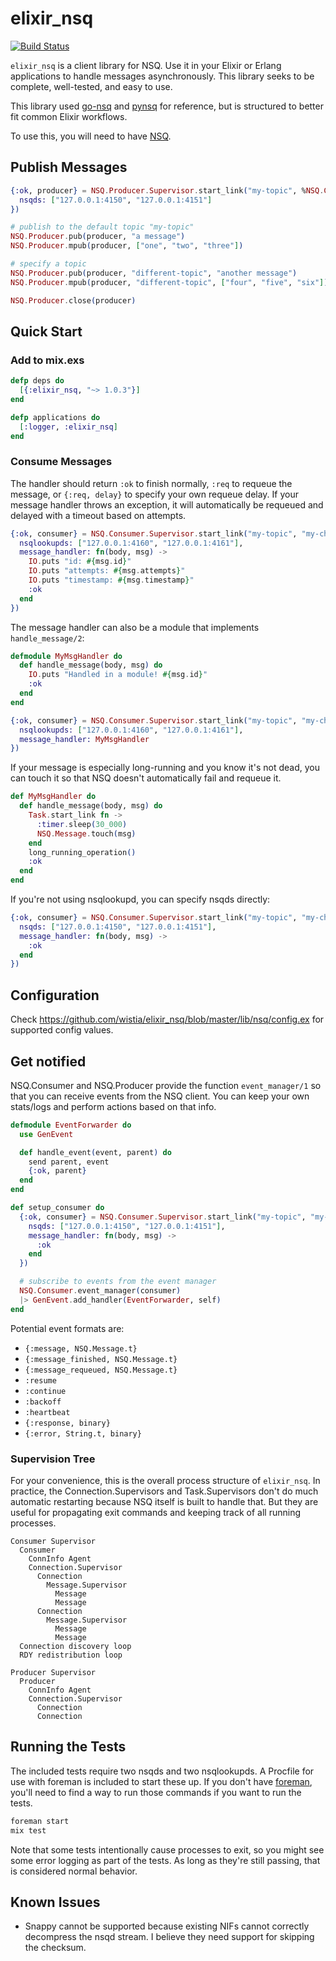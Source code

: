 # elixir_nsq

[![Build Status](https://travis-ci.org/wistia/elixir_nsq.svg?branch=master)](https://travis-ci.org/wistia/elixir_nsq)

`elixir_nsq` is a client library for NSQ. Use it in your Elixir or Erlang
applications to handle messages asynchronously. This library seeks to be
complete, well-tested, and easy to use.

This library used [go-nsq](https://github.com/nsqio/go-nsq) and
[pynsq](https://github.com/nsqio/pynsq) for reference, but is structured to
better fit common Elixir workflows.

To use this, you will need to have [NSQ](http://nsq.io/).

## Publish Messages

```elixir
{:ok, producer} = NSQ.Producer.Supervisor.start_link("my-topic", %NSQ.Config{
  nsqds: ["127.0.0.1:4150", "127.0.0.1:4151"]
})

# publish to the default topic "my-topic"
NSQ.Producer.pub(producer, "a message")
NSQ.Producer.mpub(producer, ["one", "two", "three"])

# specify a topic
NSQ.Producer.pub(producer, "different-topic", "another message")
NSQ.Producer.mpub(producer, "different-topic", ["four", "five", "six"])

NSQ.Producer.close(producer)
```

## Quick Start

### Add to mix.exs

```elixir
defp deps do
  [{:elixir_nsq, "~> 1.0.3"}]
end

defp applications do
  [:logger, :elixir_nsq]
end
```

### Consume Messages

The handler should return `:ok` to finish normally, `:req` to requeue the
message, or `{:req, delay}` to specify your own requeue delay. If your message
handler throws an exception, it will automatically be requeued and delayed with
a timeout based on attempts.

```elixir
{:ok, consumer} = NSQ.Consumer.Supervisor.start_link("my-topic", "my-channel", %NSQ.Config{
  nsqlookupds: ["127.0.0.1:4160", "127.0.0.1:4161"],
  message_handler: fn(body, msg) ->
    IO.puts "id: #{msg.id}"
    IO.puts "attempts: #{msg.attempts}"
    IO.puts "timestamp: #{msg.timestamp}"
    :ok
  end
})
```

The message handler can also be a module that implements `handle_message/2`:

```elixir
defmodule MyMsgHandler do
  def handle_message(body, msg) do
    IO.puts "Handled in a module! #{msg.id}"
    :ok
  end
end

{:ok, consumer} = NSQ.Consumer.Supervisor.start_link("my-topic", "my-channel", %NSQ.Config{
  nsqlookupds: ["127.0.0.1:4160", "127.0.0.1:4161"],
  message_handler: MyMsgHandler
})
```

If your message is especially long-running and you know it's not dead, you can
touch it so that NSQ doesn't automatically fail and requeue it.

```elixir
def MyMsgHandler do
  def handle_message(body, msg) do
    Task.start_link fn ->
      :timer.sleep(30_000)
      NSQ.Message.touch(msg)
    end
    long_running_operation()
    :ok
  end
end
```

If you're not using nsqlookupd, you can specify nsqds directly:

```elixir
{:ok, consumer} = NSQ.Consumer.Supervisor.start_link("my-topic", "my-channel", %NSQ.Config{
  nsqds: ["127.0.0.1:4150", "127.0.0.1:4151"],
  message_handler: fn(body, msg) ->
    :ok
  end
})
```

## Configuration

Check https://github.com/wistia/elixir_nsq/blob/master/lib/nsq/config.ex for
supported config values.

## Get notified

NSQ.Consumer and NSQ.Producer provide the function `event_manager/1` so that
you can receive events from the NSQ client. You can keep your own stats/logs
and perform actions based on that info.

```elixir
defmodule EventForwarder do
  use GenEvent

  def handle_event(event, parent) do
    send parent, event
    {:ok, parent}
  end
end

def setup_consumer do
  {:ok, consumer} = NSQ.Consumer.Supervisor.start_link("my-topic", "my-channel", %NSQ.Config{
    nsqds: ["127.0.0.1:4150", "127.0.0.1:4151"],
    message_handler: fn(body, msg) ->
      :ok
    end
  })

  # subscribe to events from the event manager
  NSQ.Consumer.event_manager(consumer)
  |> GenEvent.add_handler(EventForwarder, self)
end
```

Potential event formats are:

- `{:message, NSQ.Message.t}`
- `{:message_finished, NSQ.Message.t}`
- `{:message_requeued, NSQ.Message.t}`
- `:resume`
- `:continue`
- `:backoff`
- `:heartbeat`
- `{:response, binary}`
- `{:error, String.t, binary}`

### Supervision Tree

For your convenience, this is the overall process structure of `elixir_nsq`.
In practice, the Connection.Supervisors and Task.Supervisors don't do much
automatic restarting because NSQ itself is built to handle that. But they are
useful for propagating exit commands and keeping track of all running
processes.

    Consumer Supervisor
      Consumer
        ConnInfo Agent
        Connection.Supervisor
          Connection
            Message.Supervisor
              Message
              Message
          Connection
            Message.Supervisor
              Message
              Message
      Connection discovery loop
      RDY redistribution loop

    Producer Supervisor
      Producer
        ConnInfo Agent
        Connection.Supervisor
          Connection
          Connection

## Running the Tests

The included tests require two nsqds and two nsqlookupds. A Procfile for use
with foreman is included to start these up. If you don't have
[foreman](https://github.com/ddollar/foreman), you'll need to find a way to run
those commands if you want to run the tests.

```bash
foreman start
mix test
```

Note that some tests intentionally cause processes to exit, so you might see
some error logging as part of the tests. As long as they're still passing, that
is considered normal behavior.


## Known Issues

- Snappy cannot be supported because existing NIFs cannot correctly decompress
  the nsqd stream. I believe they need support for skipping the checksum.
